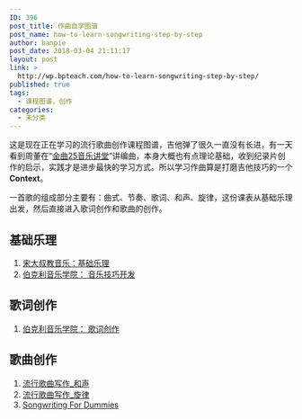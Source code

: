 ```yaml
---
ID: 396
post_title: 作曲自学图谱
post_name: how-to-learn-songwriting-step-by-step
author: banpie
post_date: 2018-03-04 21:11:17
layout: post
link: >
  http://wp.bpteach.com/how-to-learn-songwriting-step-by-step/
published: true
tags:
  - 课程图谱，创作
categories:
  - 未分类
---
```

这是现在正在学习的流行歌曲创作课程图谱，吉他弹了很久一直没有长进，有一天看到周董在“[金曲25音乐讲堂](http://v.youku.com/v_show/id_XNzQzNjQ3MTA4.html)”讲编曲，本身大概也有点理论基础，收到纪录片创作的启示，实践才是进步最快的学习方式。所以学习作曲算是打磨吉他技巧的一个**Context**。

一首歌的组成部分主要有：曲式、节奏、歌词、和声、旋律，这份课表从基础乐理出发，然后直接进入歌词创作和歌曲的创作。

## 基础乐理
1. [宋大叔教音乐：基础乐理](http://www.songdashu.cn/news1.asp?lm2=68&lmname=0&open=1&n=30&tj=0&hot=0)
2. [伯克利音乐学院：
音乐技巧开发](https://www.coursera.org/course/musicianship)

## 歌词创作
1. [伯克利音乐学院：
歌词创作](https://www.coursera.org/course/songwriting)

## 歌曲创作
1. [流行歌曲写作_和声](http://book.douban.com/subject/5280377/)
2. [流行歌曲写作_旋律](http://book.douban.com/subject/5296349/)
3. [Songwriting For Dummies](https://book.douban.com/subject/5309021/)